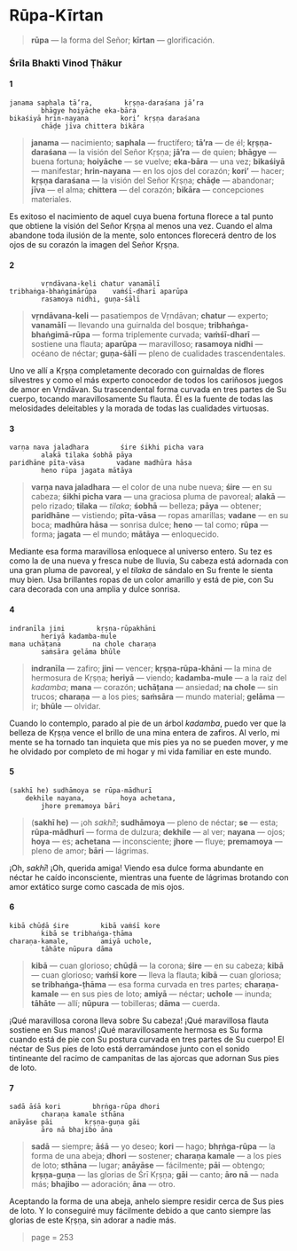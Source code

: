 # Rūpa-Kīrtan

> **rūpa** — la forma del Señor; **kīrtan** — glorificación.

### Śrīla Bhakti Vinod Ṭhākur

#### 1

    janama saphala tā’ra,        kṛṣṇa-daraśana jā’ra
            bhāgye hoiyāche eka-bāra
    bikaśiyā hrin-nayana        kori’ kṛṣṇa daraśana
            chāḍe jīva chittera bikāra

> **janama** — nacimiento; **saphala** — fructífero; **tā’ra** — de él; **kṛṣṇa-daraśana** — la visión del Señor Kṛṣṇa; **jā’ra** — de quien; **bhāgye** — buena fortuna; **hoiyāche** — se vuelve; **eka-bāra** — una vez; **bikaśiyā** — manifestar; **hrin-nayana** — en los ojos del corazón; **kori’** — hacer; **kṛṣṇa daraśana** — la visión del Señor Kṛṣṇa; **chāḍe** — abandonar; **jīva** — el alma; **chittera** — del corazón; **bikāra** — concepciones materiales.

Es exitoso el nacimiento de aquel cuya buena fortuna florece a tal punto que obtiene la visión del Señor Kṛṣṇa al menos una vez. Cuando el alma abandone toda ilusión de la mente, solo entonces florecerá dentro de los ojos de su corazón la imagen del Señor Kṛṣṇa.

#### 2

            vṛndāvana-keli chatur vanamālī
    tribhaṅga-bhaṅgimārūpa    vaṁśī-dharī aparūpa
            rasamoya nidhi, guṇa-śālī

> **vṛndāvana-keli** — pasatiempos de Vṛndāvan; **chatur** — experto; **vanamālī** — llevando una guirnalda del bosque; **tribhaṅga-bhaṅgimā-rūpa** — forma triplemente curvada; **vaṁśī-dharī** — sostiene una flauta; **aparūpa** — maravilloso; **rasamoya nidhi** — océano de néctar; **guṇa-śālī** — pleno de cualidades trascendentales.

Uno ve allí a Kṛṣṇa completamente decorado con guirnaldas de flores silvestres y como el más experto conocedor de todos los cariñosos juegos de amor en Vṛndāvan. Su trascendental forma curvada en tres partes de Su cuerpo, tocando maravillosamente Su flauta. Él es la fuente de todas las melosidades deleitables y la morada de todas las cualidades virtuosas.

#### 3

    varṇa nava jaladhara        śire śikhi picha vara
            alakā tilaka śobhā pāya
    paridhāne pīta-vāsa        vadane madhūra hāsa
            heno rūpa jagata mātāya

> **varṇa nava jaladhara** — el color de una nube nueva; **śire** — en su cabeza; **śikhi picha vara** — una graciosa pluma de pavoreal; **alakā** — pelo rizado; **tilaka** — *tilaka*; **śobhā** — belleza; **pāya** — obtener; **paridhāne** — vistiendo; **pīta-vāsa** — ropas amarillas; **vadane** — en su boca; **madhūra hāsa** — sonrisa dulce; **heno** — tal como; **rūpa** — forma; **jagata** — el mundo; **mātāya** — enloquecido.

Mediante esa forma maravillosa enloquece al universo entero. Su tez es como la de una nueva y fresca nube de lluvia, Su cabeza está adornada con una gran pluma de pavoreal, y el *tilaka* de sándalo en Su frente le sienta muy bien. Usa brillantes ropas de un color amarillo y está de pie, con Su cara decorada con una amplia y dulce sonrisa.

#### 4

    indranīla jini        kṛṣṇa-rūpakhāni
            heriyā kadamba-mule
    mana uchāṭana        na chole charaṇa
            saṁsāra gelāma bhūle

> **indranīla** — zafiro; **jini** — vencer; **kṛṣṇa-rūpa-khāni** — la mina de hermosura de Kṛṣṇa; **heriyā** — viendo; **kadamba-mule** — a la raiz del *kadamba*; **mana** — corazón; **uchāṭana** — ansiedad; **na chole** — sin trucos; **charaṇa** — a los pies; **saṁsāra** — mundo material; **gelāma** — ir; **bhūle** — olvidar.

Cuando lo contemplo, parado al pie de un árbol *kadamba*, puedo ver que la belleza de Kṛṣṇa vence el brillo de una mina entera de zafiros. Al verlo, mi mente se ha tornado tan inquieta que mis pies ya no se pueden mover, y me he olvidado por completo de mi hogar y mi vida familiar en este mundo.

#### 5

    (sakhī he) sudhāmoya se rūpa-mādhurī
        dekhile nayana,         hoya achetana,
            jhore premamoya bāri

> (**sakhī he)** — ¡oh *sakhī*!; **sudhāmoya** — pleno de néctar; **se** — esta; **rūpa-mādhurī** — forma de dulzura; **dekhile** — al ver; **nayana** — ojos; **hoya** — es; **achetana** — inconsciente; **jhore** — fluye; **premamoya** — pleno de amor; **bāri** — lágrimas.

¡Oh, *sakhī*! ¡Oh, querida amiga! Viendo esa dulce forma abundante en néctar he caído inconsciente, mientras una fuente de lágrimas brotando con amor extático surge como cascada de mis ojos.

#### 6

    kibā chūḍā śire        kibā vaṁśī kore
            kibā se tribhaṅga-ṭhāma
    charaṇa-kamale,        amiyā uchole,
            tāhāte nūpura dāma

> **kibā** — cuan glorioso; **chūḍā** — la corona; **śire** — en su cabeza; **kibā** — cuan glorioso; **vaṁśī kore** — lleva la flauta; **kibā** — cuan gloriosa; **se tribhaṅga-ṭhāma** — esa forma curvada en tres partes; **charaṇa-kamale** — en sus pies de loto; **amiyā** — néctar; **uchole** — inunda; **tāhāte** — allí; **nūpura** — tobilleras; **dāma** — cuerda.

¡Qué maravillosa corona lleva sobre Su cabeza! ¡Qué maravillosa flauta sostiene en Sus manos! ¡Qué maravillosamente hermosa es Su forma cuando está de pie con Su postura curvada en tres partes de Su cuerpo! El néctar de Sus pies de loto está derramándose junto con el sonido tintineante del racimo de campanitas de las ajorcas que adornan Sus pies de loto.

#### 7

    sadā āśā kori        bhṛṅga-rūpa dhori
            charaṇa kamale sthāna
    anāyāse pāi        kṛṣṇa-guṇa gāi
            āro nā bhajibo āna

> **sadā** — siempre; **āśā** — yo deseo; **kori** — hago; **bhṛṅga-rūpa** — la forma de una abeja; **dhori** — sostener; **charaṇa kamale** — a los pies de loto; **sthāna** — lugar; **anāyāse** — fácilmente; **pāi** — obtengo; **kṛṣṇa-guṇa** — las glorias de Śrī Kṛṣṇa; **gāi** — canto; **āro nā** — nada más; **bhajibo** — adoración; **āna** — otro.

Aceptando la forma de una abeja, anhelo siempre residir cerca de Sus pies de loto. Y lo conseguiré muy fácilmente debido a que canto siempre las glorias de este Kṛṣṇa, sin adorar a nadie más.


> page = 253
